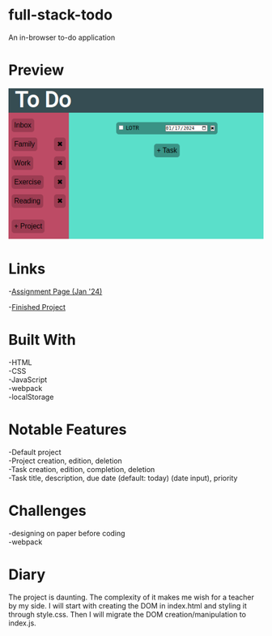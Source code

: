 # full-stack-todo

An in-browser to-do application

# Preview

<div align="center">
    <img src="./project-preview.png">
</div>

# Links

-[Assignment Page (Jan '24)](https://www.theodinproject.com/lessons/node-path-javascript-todo-list)

-[Finished Project](https://erreurdesyntaxe.github.io/full-stack-todo/)

# Built With

-HTML  
-CSS  
-JavaScript  
-webpack  
-localStorage

# Notable Features

-Default project  
-Project creation, edition, deletion  
-Task creation, edition, completion, deletion  
-Task title, description, due date (default: today) (date input), priority

# Challenges

-designing on paper before coding  
-webpack

# Diary

The project is daunting. The complexity of it makes me wish for a teacher by
my side. I will start with creating the DOM in index.html and styling it
through style.css. Then I will migrate the DOM creation/manipulation to
index.js.
